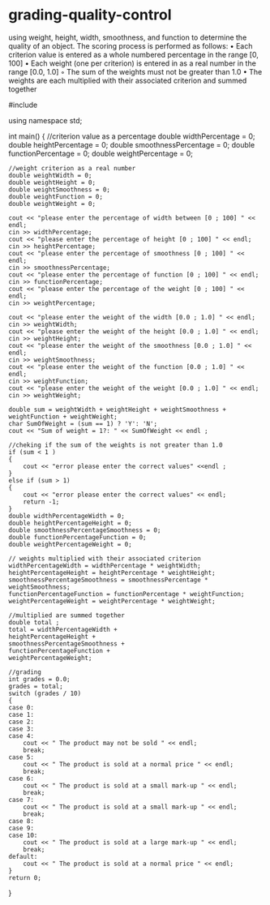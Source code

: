 # grading-quality-control
using weight, height, width, smoothness, and function to determine the quality of an object.
The scoring process is performed as follows:
• Each criterion value is entered as a whole numbered percentage in the range [0, 100]
• Each weight (one per criterion) is entered in as a real number in the range [0.0, 1.0]
◦ The sum of the weights must not be greater than 1.0
• The weights are each multiplied with their associated criterion and summed together


#include <iostream>

using namespace std;

int main()
{
    //criterion value as a percentage
    double widthPercentage = 0;
    double heightPercentage = 0;
    double smoothnessPercentage = 0;
    double functionPercentage = 0;
    double weightPercentage = 0;
    
    //weight criterion as a real number
    double weightWidth = 0;
    double weightHeight = 0;
    double weightSmoothness = 0;
    double weightFunction = 0;
    double weightWeight = 0;
    
    cout << "please enter the percentage of width between [0 ; 100] " << endl;
    cin >> widthPercentage;
    cout << "please enter the percentage of height [0 ; 100] " << endl;
    cin >> heightPercentage;
    cout << "please enter the percentage of smoothness [0 ; 100] " << endl;
    cin >> smoothnessPercentage;
    cout << "please enter the percentage of function [0 ; 100] " << endl;
    cin >> functionPercentage;
    cout << "please enter the percentage of the weight [0 ; 100] " << endl;
    cin >> weightPercentage;
    
    cout << "please enter the weight of the width [0.0 ; 1.0] " << endl;
    cin >> weightWidth;
    cout << "please enter the weight of the height [0.0 ; 1.0] " << endl;
    cin >> weightHeight;
    cout << "please enter the weight of the smoothness [0.0 ; 1.0] " << endl;
    cin >> weightSmoothness;
    cout << "please enter the weight of the function [0.0 ; 1.0] " << endl;
    cin >> weightFunction;
    cout << "please enter the weight of the weight [0.0 ; 1.0] " << endl;
    cin >> weightWeight;
    
    double sum = weightWidth + weightHeight + weightSmoothness + weightFunction + weightWeight;
    char SumOfWeight = (sum == 1) ? 'Y': 'N';
    cout << "Sum of weight = 1?: " << SumOfWeight << endl ;
    
    //cheking if the sum of the weights is not greater than 1.0
    if (sum < 1 )
    {
        cout << "error please enter the correct values" <<endl ;
    }
    else if (sum > 1)
    {
        cout << "error please enter the correct values" << endl;
        return -1;
    }
    double widthPercentageWidth = 0;
    double heightPercentageHeight = 0;
    double smoothnessPercentageSmoothness = 0;
    double functionPercentageFunction = 0;
    double weightPercentageWeight = 0;
    
    // weights multiplied with their associated criterion
    widthPercentageWidth = widthPercentage * weightWidth;
    heightPercentageHeight = heightPercentage * weightHeight;
    smoothnessPercentageSmoothness = smoothnessPercentage * weightSmoothness;
    functionPercentageFunction = functionPercentage * weightFunction;
    weightPercentageWeight = weightPercentage * weightWeight;
    
    //multiplied are summed together
    double total ;
    total = widthPercentageWidth +
    heightPercentageHeight +
    smoothnessPercentageSmoothness +
    functionPercentageFunction +
    weightPercentageWeight;
    
    //grading
    int grades = 0.0;
    grades = total;
    switch (grades / 10)
    {
    case 0:
    case 1:
    case 2:
    case 3:
    case 4:
        cout << " The product may not be sold " << endl;
        break;
    case 5:
        cout << " The product is sold at a normal price " << endl;
        break;
    case 6:
        cout << " The product is sold at a small mark-up " << endl;
        break;
    case 7:
        cout << " The product is sold at a small mark-up " << endl;
        break;
    case 8:
    case 9:
    case 10:
        cout << " The product is sold at a large mark-up " << endl;
        break;
    default:
        cout << " The product is sold at a normal price " << endl;
    }
    return 0;
}
